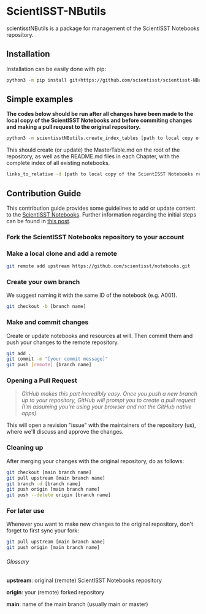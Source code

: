 # ScientISST-NButils
scientisstNButils is a package for management of the ScientISST Notebooks repository. 


## Installation
Installation can be easily done with pip:

```bash
python3 -m pip install git+https://github.com/scientisst/scientisst-NButils.git
```

## Simple examples

**The codes below should be run after all changes have been made to the local copy of the ScientISST Notebooks and before commiting changes and making a pull request to the original repository.**

```bash
python3 -m scientisstNButils.create_index_tables [path to local copy of the ScientISST Notebooks repository]
```

This should create (or update) the MasterTable.md on the root of the repository, as well as the README.md files in each Chapter, with the complete index of all existing notebooks. 

```bash
links_to_relative -d [path to local copy of the ScientISST Notebooks repository]
```

## Contribution Guide
This contribution guide provides some guidelines to add or update content to the [ScientISST Notebooks](https://github.com/scientisst/notebooks.git). Further information regarding the initial steps can be found in [this post](https://blog.scottlowe.org/2015/01/27/using-fork-branch-git-workflow/).

### Fork the ScientISST Notebooks repository to your account

### Make a local clone and add a remote

```bash
git remote add upstream https://github.com/scientisst/notebooks.git
```

### Create your own branch 
We suggest naming it with the same ID of the notebook (e.g. A001).

```bash
git checkout -b [branch name] 
```

### Make and commit changes
Create or update notebooks and resources at will. Then commit them and push your changes to the remote repository.

```bash
git add .
git commit -m "[your commit message]"
git push [remote] [branch name]
```

### Opening a Pull Request
> _GitHub makes this part incredibly easy. Once you push a new branch up to your repository, GitHub will prompt you to create a pull request (I’m assuming you’re using your browser and not the GitHub native apps)._

This will open a revision "issue" with the maintainers of the repository (us), where we'll discuss and approve the changes.

### Cleaning up
After merging your changes with the original repository, do as follows:

```bash
git checkout [main branch name] 
git pull upstream [main branch name] 
git branch -d [branch name]
git push origin [main branch name]
git push --delete origin [branch name]
```

### For later use
Whenever you want to make new changes to the original repository, don't forget to first sync your fork:

```bash
git pull upstream [main branch name]
git push origin [main branch name]
```

###### Glossary
**upstream**: original (remote) ScientISST Notebooks repository 

**origin**: your (remote) forked repository

**main**: name of the main branch (usually main or master)


